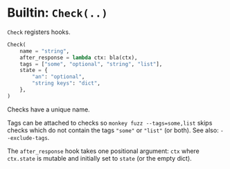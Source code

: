 # Builtin: `Check(..)`

`Check` registers hooks.

```python
Check(
	name = "string",
	after_response = lambda ctx: bla(ctx),
	tags = ["some", "optional", "string", "list"],
	state = {
		"an": "optional",
		"string keys": "dict",
	},
)
```

Checks have a unique name.

Tags can be attached to checks so `monkey fuzz --tags=some,list` skips checks which do not 
contain the tags `"some"` or `"list"` (or both). See also: `--exclude-tags`.

The `after_response` hook takes one positional argument: `ctx` where `ctx.state` is mutable and initially set to `state` (or the empty dict).

